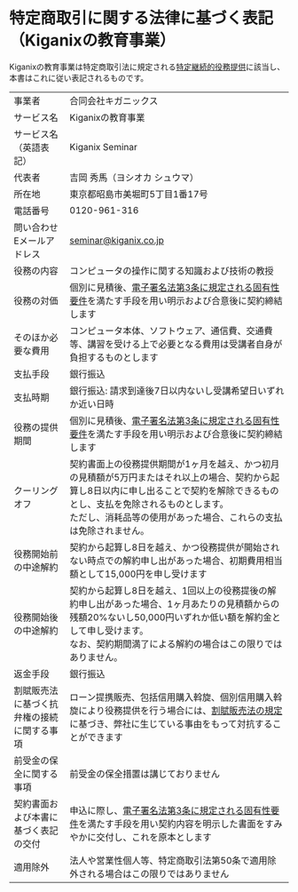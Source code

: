 # 特定商取引に関する法律に基づく表記（Kiganixの教育事業）

Kiganixの教育事業は特定商取引法に規定される[特定継続的役務提供](https://www.no-trouble.caa.go.jp/what/continuousservices/)に該当し、本書はこれに従い表記されるものです。

|   |   |
|---|---|
| 事業者 | 合同会社キガニックス |
| サービス名 | Kiganixの教育事業 |
| サービス名（英語表記） | Kiganix Seminar |
| 代表者 | 吉岡 秀馬（ヨシオカ シュウマ） |
| 所在地 | 東京都昭島市美堀町5丁目1番17号 |
| 電話番号 | 0120-961-316 |
| 問い合わせEメールアドレス | seminar@kiganix.co.jp |
| 役務の内容 | コンピュータの操作に関する知識および技術の教授 |
| 役務の対価 | 個別に見積後、[電子署名法第3条に規定される固有性要件](https://www.soumu.go.jp/main_content/000711467.pdf)を満たす手段を用い明示および合意後に契約締結します |
| そのほか必要な費用 | コンピュータ本体、ソフトウェア、通信費、交通費等、講習を受ける上で必要となる費用は受講者自身が負担するものとします<br/> |
| 支払手段 | 銀行振込 |
| 支払時期 | 銀行振込: 請求到達後7日以内ないし受講希望日いずれか近い日時 |
| 役務の提供期間 | 個別に見積後、[電子署名法第3条に規定される固有性要件](https://www.soumu.go.jp/main_content/000711467.pdf)を満たす手段を用い明示および合意後に契約締結します |
| クーリングオフ | 契約書面上の役務提供期間が1ヶ月を越え、かつ初月の見積額が5万円またはそれ以上の場合、契約から起算し8日以内に申し出ることで契約を解除できるものとし、支払を免除されるものとします。<br/>ただし、消耗品等の使用があった場合、これらの支払は免除されません。 |
| 役務開始前の中途解約 | 契約から起算し8日を越え、かつ役務提供が開始されない時点での解約申し出があった場合、初期費用相当額として15,000円を申し受けます |
| 役務開始後の中途解約 | 契約から起算し8日を越え、1回以上の役務提後の解約申し出があった場合、1ヶ月あたりの見積額からの残額20%ないし50,000円いずれか低い額を解約金として申し受けます。<br/>なお、契約期間満了による解約の場合はこの限りではありません。 |
| 返金手段 | 銀行振込 |
| 割賦販売法に基づく抗弁権の接続に関する事項 | ローン提携販売、包括信用購入斡旋、個別信用購入斡旋により役務提供を行う場合には、[割賦販売法の規定](https://elaws.e-gov.go.jp/document?lawid=336AC0000000159)に基づき、弊社に生じている事由をもって対抗することができます |
| 前受金の保全に関する事項 | 前受金の保全措置は講じておりません |
| 契約書面および本書に基づく表記の交付 | 申込に際し、[電子署名法第3条に規定される固有性要件](https://www.soumu.go.jp/main_content/000711467.pdf)を満たす手段を用い契約内容を明示した書面をすみやかに交付し、これを原本とします |
| 適用除外 | 法人や営業性個人等、特定商取引法第50条で適用除外される場合はこの限りではありません |

